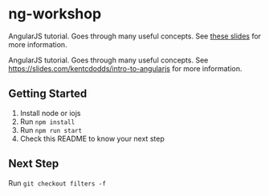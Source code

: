 # ng-workshop

AngularJS tutorial. Goes through many useful concepts. See
[these slides](https://slides.com/kentcdodds/intro-to-angularjs) for more information.

AngularJS tutorial. Goes through many useful concepts. See https://slides.com/kentcdodds/intro-to-angularjs for more information.

## Getting Started

1. Install node or iojs
2. Run `npm install`
3. Run `npm run start`
4. Check this README to know your next step

## Next Step

Run `git checkout filters -f`
